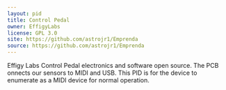 ```yaml
---
layout: pid
title: Control Pedal
owner: EffigyLabs
license: GPL 3.0
site: https://github.com/astrojr1/Emprenda
source: https://github.com/astrojr1/Emprenda
---
```

Effigy Labs Control Pedal electronics and software open source.  The PCB onnects our sensors to MIDI and USB.  This PID is for the device to enumerate as a MIDI device for normal operation.